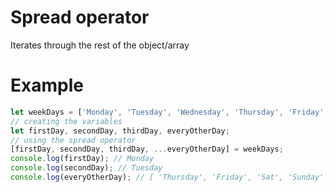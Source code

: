 # Spread operator

Iterates through the rest of the object/array

# Example
``` javascript
let weekDays = ['Monday', 'Tuesday', 'Wednesday', 'Thursday', 'Friday', 'Sat', 'Sunday'];
// creating the variables
let firstDay, secondDay, thirdDay, everyOtherDay;
// using the spread operator
[firstDay, secondDay, thirdDay, ...everyOtherDay] = weekDays;
console.log(firstDay); // Monday
console.log(secondDay); // Tuesday
console.log(everyOtherDay); // [ 'Thursday', 'Friday', 'Sat', 'Sunday' ]
```



